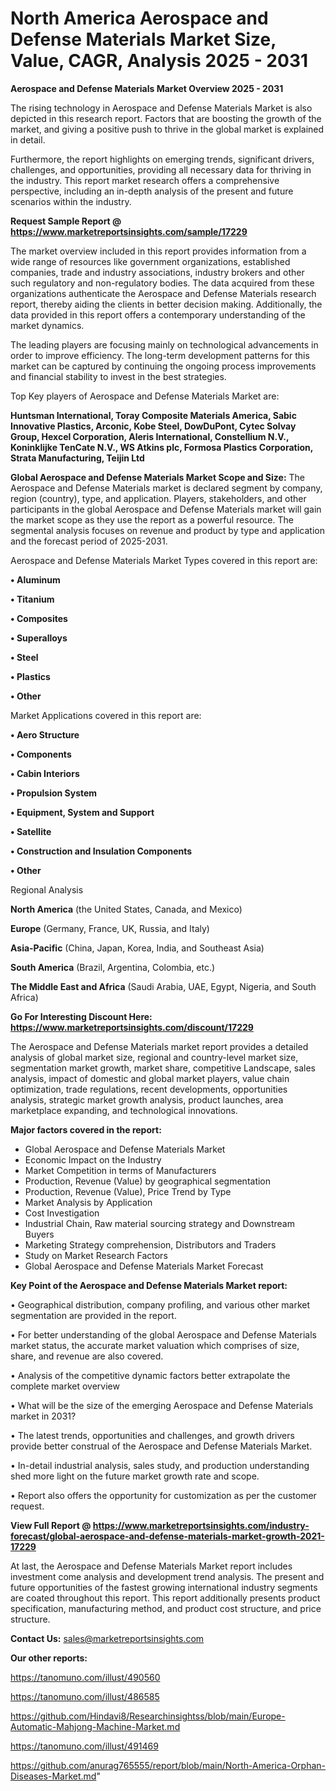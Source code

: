 # North America Aerospace and Defense Materials Market Size, Value, CAGR, Analysis 2025 - 2031

<Strong> Aerospace and Defense Materials Market Overview 2025 - 2031</strong>

The rising technology in Aerospace and Defense Materials Market is also depicted in this research report. Factors that are boosting the growth of the market, and giving a positive push to thrive in the global market is explained in detail.

Furthermore, the report highlights on emerging trends, significant drivers, challenges, and opportunities, providing all necessary data for thriving in the industry. This report market research offers a comprehensive perspective, including an in-depth analysis of the present and future scenarios within the industry.

<strong>Request Sample Report @ <a href=https://www.marketreportsinsights.com/sample/17229>https://www.marketreportsinsights.com/sample/17229</a></strong>

The market overview included in this report provides information from a wide range of resources like government organizations, established companies, trade and industry associations, industry brokers and other such regulatory and non-regulatory bodies. The data acquired from these organizations authenticate the Aerospace and Defense Materials research report, thereby aiding the clients in better decision making. Additionally, the data provided in this report offers a contemporary understanding of the market dynamics.

The leading players are focusing mainly on technological advancements in order to improve efficiency. The long-term development patterns for this market can be captured by continuing the ongoing process improvements and financial stability to invest in the best strategies.

Top Key players of Aerospace and Defense Materials Market are:

<strong>Huntsman International, Toray Composite Materials America, Sabic Innovative Plastics, Arconic, Kobe Steel, DowDuPont, Cytec Solvay Group, Hexcel Corporation, Aleris International, Constellium N.V., Koninklijke TenCate N.V., WS Atkins plc, Formosa Plastics Corporation, Strata Manufacturing, Teijin Ltd</strong>

<strong><b>Global Aerospace and Defense Materials Market Scope and Size:</b></strong>
The Aerospace and Defense Materials market is declared segment by company, region (country), type, and application. Players, stakeholders, and other participants in the global Aerospace and Defense Materials market will gain the market scope as they use the report as a powerful resource. The segmental analysis focuses on revenue and product by type and application and the forecast period of 2025-2031.

Aerospace and Defense Materials Market Types covered in this report are:

<strong>• Aluminum

• Titanium

• Composites

• Superalloys

• Steel

• Plastics

• Other</strong>

Market Applications covered in this report are:

<strong>• Aero Structure

• Components

• Cabin Interiors

• Propulsion System

• Equipment, System and Support

• Satellite

• Construction and Insulation Components

• Other</strong> 

Regional Analysis

<strong>North America</strong> (the United States, Canada, and Mexico)

<strong>Europe</strong> (Germany, France, UK, Russia, and Italy)

<strong>Asia-Pacific</strong> (China, Japan, Korea, India, and Southeast Asia)

<strong>South America</strong> (Brazil, Argentina, Colombia, etc.)

<strong>The Middle East and Africa</strong> (Saudi Arabia, UAE, Egypt, Nigeria, and South Africa)

<strong>Go For Interesting Discount Here: <a href=https://www.marketreportsinsights.com/discount/17229>https://www.marketreportsinsights.com/discount/17229</a></strong>

The Aerospace and Defense Materials market report provides a detailed analysis of global market size, regional and country-level market size, segmentation market growth, market share, competitive Landscape, sales analysis, impact of domestic and global market players, value chain optimization, trade regulations, recent developments, opportunities analysis, strategic market growth analysis, product launches, area marketplace expanding, and technological innovations.

<strong><b>Major factors covered in the report:</b></strong>
<ul>
  <li>Global Aerospace and Defense Materials Market </li>
  <li>Economic Impact on the Industry</li>
  <li>Market Competition in terms of Manufacturers</li>
  <li>Production, Revenue (Value) by geographical segmentation</li>
  <li>Production, Revenue (Value), Price Trend by Type</li>
  <li>Market Analysis by Application</li>
  <li>Cost Investigation</li>
  <li>Industrial Chain, Raw material sourcing strategy and Downstream Buyers</li>
  <li>Marketing Strategy comprehension, Distributors and Traders</li>
  <li>Study on Market Research Factors</li>
  <li>Global Aerospace and Defense Materials Market Forecast</li>
</ul>

<strong><b>Key Point of the Aerospace and Defense Materials Market report:</b></strong>

• Geographical distribution, company profiling, and various other market segmentation are provided in the report.

• For better understanding of the global Aerospace and Defense Materials market status, the accurate market valuation which comprises of size, share, and revenue are also covered.

• Analysis of the competitive dynamic factors better extrapolate the complete market overview

• What will be the size of the emerging Aerospace and Defense Materials market in 2031?

• The latest trends, opportunities and challenges, and growth drivers provide better construal of the Aerospace and Defense Materials Market.

• In-detail industrial analysis, sales study, and production understanding shed more light on the future market growth rate and scope.

• Report also offers the opportunity for customization as per the customer request.

<strong><b>View Full Report @ <a href=https://www.marketreportsinsights.com/industry-forecast/global-aerospace-and-defense-materials-market-growth-2021-17229>https://www.marketreportsinsights.com/industry-forecast/global-aerospace-and-defense-materials-market-growth-2021-17229</a></b></strong>


At last, the Aerospace and Defense Materials Market report includes investment come analysis and development trend analysis. The present and future opportunities of the fastest growing international industry segments are coated throughout this report. This report additionally presents product specification, manufacturing method, and product cost structure, and price structure.

<strong>Contact Us:</strong>
sales@marketreportsinsights.com

<strong>Our other reports:</strong>

<a href=https://tanomuno.com/illust/490560>https://tanomuno.com/illust/490560</a>

<a href=https://tanomuno.com/illust/486585>https://tanomuno.com/illust/486585</a>

<a href=https://github.com/Hindavi8/Researchinsightss/blob/main/Europe-Automatic-Mahjong-Machine-Market.md>https://github.com/Hindavi8/Researchinsightss/blob/main/Europe-Automatic-Mahjong-Machine-Market.md</a>

<a href=https://tanomuno.com/illust/491469>https://tanomuno.com/illust/491469</a>

<a href=https://github.com/anurag765555/report/blob/main/North-America-Orphan-Diseases-Market.md>https://github.com/anurag765555/report/blob/main/North-America-Orphan-Diseases-Market.md</a>"
